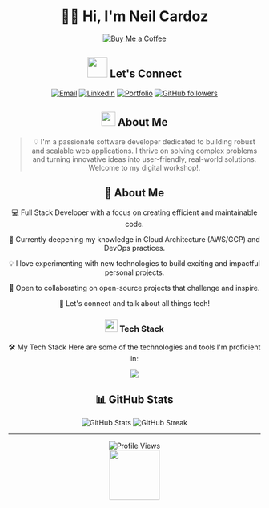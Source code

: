 # <div align="center">👨‍💻 Hi, I'm Neil Cardoz</div>

<!-- Custom CSS for hover effects -->
<div align="center">

[![Buy Me a Coffee](https://cdn.buymeacoffee.com/buttons/v2/default-yellow.png)](https://buymeacoffee.com/neutrinoneil)

## <img src="https://media.giphy.com/media/LnQjpWaON8nhr21vNW/giphy.gif" width="40"> Let's Connect

<div align="center">

[![Email](https://img.shields.io/badge/Email-D14836?style=for-the-badge&logo=gmail&logoColor=white)](mailto:neilcardoz1@gmail.com)
[![LinkedIn](https://img.shields.io/badge/LinkedIn-0077B5?style=for-the-badge&logo=linkedin&logoColor=white)](https://www.linkedin.com/in/neilcardoz)
[![Portfolio](https://img.shields.io/badge/Portfolio-000000?style=for-the-badge&logo=About.me&logoColor=white)](https://my-portfoilo-brown.vercel.app)
[![GitHub followers](https://img.shields.io/github/followers/Neil-Cardoz?style=social)](https://github.com/Neil-Cardoz)

</div>

## <img src="https://media.giphy.com/media/hvRJCLFzcasrR4ia7z/giphy.gif" width="28"> About Me

> 💡 I'm a passionate software developer dedicated to building robust and scalable web applications. I thrive on solving complex problems and turning innovative ideas into user-friendly, real-world solutions. Welcome to my digital workshop!.

## 🚀 About Me

💻 Full Stack Developer with a focus on creating efficient and maintainable code.

🌱 Currently deepening my knowledge in Cloud Architecture (AWS/GCP) and DevOps practices.

💡 I love experimenting with new technologies to build exciting and impactful personal projects.

🤝 Open to collaborating on open-source projects that challenge and inspire.

💬 Let's connect and talk about all things tech!

### <img src="https://media2.giphy.com/media/QssGEmpkyEOhBCb7e1/giphy.gif?cid=ecf05e47a0n3gi1bfqntqmob8g9aid1oyj2wr3ds3mg700bl&rid=giphy.gif" width ="25"> Tech Stack

<div align="center">

🛠️ My Tech Stack
Here are some of the technologies and tools I'm proficient in:

<p align="center">
<a href="https://skillicons.dev">
<img src="https://skillicons.dev/icons?i=python,fastapi,react,nextjs,nodejs,express,mongodb,postgres,docker,kubernetes,aws,gcp,git,vscode&perline=7" />
</a>
</p>

## 📊 GitHub Stats

<div align="center">
  <img src="https://github-readme-stats.vercel.app/api?username=Neil-Cardoz&show_icons=true&theme=radical" alt="GitHub Stats" />
  <img src="https://github-readme-streak-stats.herokuapp.com/?user=Neil-Cardoz&theme=radical" alt="GitHub Streak" />
</div>

---

<div align="center">
  <img src="https://komarev.com/ghpvc/?username=Neil-Cardoz&color=blueviolet&style=flat-square&label=Profile+Views" alt="Profile Views" />
</div>
<img src="https://media.giphy.com/media/7NoNw4pMNTvgc/giphy.gif" width="100" />




